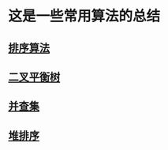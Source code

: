 # 这是一些常用算法的总结
## [排序算法](./排序/README.md)

## [二叉平衡树](./AVL.cpp)

## [并查集](./UFS.cpp)

## [堆排序](./Heap.cpp)

